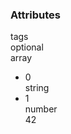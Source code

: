 <div class="attributes">
    <div class="attributesTitle">
        <h3 class="attributesTitleText">Attributes</h3></div>
    <div class="attributesList">
        <div class="attributeObject">
            <div class="attributeObjectMembers">
                <div class="attributeObjectMemberContainer">
                    <div class="attributeObjectMember isExpanded isExpandableCollapsible isArray">
                        <div class="attributeObjectMemberToggle">
                            <div class="attributeToggle isExpanded"><span class="attributeToggleIcon"></span></div>
                        </div>
                        <div class="attributeObjectMemberKey">
                            <div class="attributeKey">tags</div>
                        </div>
                        <div class="attributeObjectMemberRequirement">
                            <div class="attributeRequirement isOptional"><span class="attributeRequirementIcon"></span><span class="attributeRequirementTooltip"><div class="attributeTooltip"><span class="attributeTooltipText">optional</span></div>
                            </span>
                        </div>
                    </div>
                    <div class="attributeObjectMemberDescription">
                        <noscript></noscript>
                    </div>
                    <div class="attributeObjectMemberType">
                        <div class="attributeType">array</div>
                    </div>
                    <div class="attributeObjectMemberValue">
                        <div class="attributeArray">
                            <ul class="attributeArrayItems">
                                <li class="attributeArrayItemContainer">
                                    <div class="attributeArrayItem isExpanded">
                                        <div class="attributeArrayItemRow">
                                            <div class="attributeArrayItemToggle">
                                                <div class="attributeToggle isExpanded"><span class="attributeToggleIcon"></span></div>
                                            </div>
                                            <div class="attributeArrayItemKey">
                                                <div class="attributeKey">0</div>
                                            </div>
                                            <div class="attributeArrayItemType">
                                                <div class="attributeType">string</div>
                                            </div>
                                        </div>
                                        <div class="attributeArrayItemRow">
                                            <div class="attributeArrayItemDescription">
                                                <noscript></noscript>
                                            </div>
                                        </div>
                                    </div>
                                </li>
                                <li class="attributeArrayItemContainer">
                                    <div class="attributeArrayItem isExpanded">
                                        <div class="attributeArrayItemRow">
                                            <div class="attributeArrayItemToggle">
                                                <div class="attributeToggle isExpanded"><span class="attributeToggleIcon"></span></div>
                                            </div>
                                            <div class="attributeArrayItemKey">
                                                <div class="attributeKey">1</div>
                                            </div>
                                            <div class="attributeArrayItemType">
                                                <div class="attributeType">number</div>
                                            </div>
                                            <div class="attributeArrayItemValue">
                                                <div class="attributeValue">42</div>
                                            </div>
                                        </div>
                                        <div class="attributeArrayItemRow">
                                            <div class="attributeArrayItemDescription">
                                                <noscript></noscript>
                                            </div>
                                        </div>
                                    </div>
                                </li>
                            </ul>
                        </div>
                    </div>
                </div>
            </div>
        </div>
    </div>
</div>
</div>